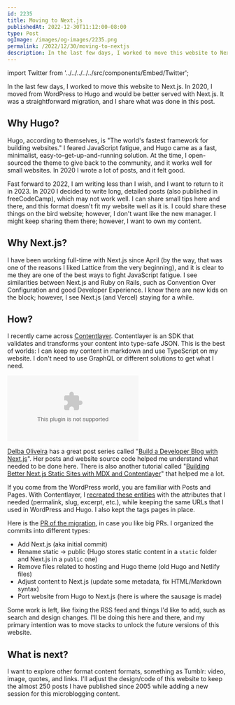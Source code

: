```yaml
---
id: 2235
title: Moving to Next.js
publishedAt: 2022-12-30T11:12:00-08:00
type: Post
ogImage: /images/og-images/2235.png
permalink: /2022/12/30/moving-to-nextjs
description: In the last few days, I worked to move this website to Next.js. In 2020, I moved from WordPress to Hugo and would be better served with Next.js. It was a straightforward migration, and I share what was done in this post.
---
```


import Twitter from '../../../../../src/components/Embed/Twitter';

In the last few days, I worked to move this website to Next.js. In 2020, I moved from WordPress to Hugo and would be better served with Next.js. It was a straightforward migration, and I share what was done in this post.

## Why Hugo?

Hugo, according to themselves, is "The world's fastest framework for building websites." I feared JavaScript fatigue, and Hugo came as a fast, minimalist, easy-to-get-up-and-running solution. At the time, I open-sourced the theme to give back to the community, and it works well for small websites. In 2020 I wrote a lot of posts, and it felt good.

Fast forward to 2022, I am writing less than I wish, and I want to return to it in 2023. In 2020 I decided to write long, detailed posts (also published in freeCodeCamp), which may not work well. I can share small tips here and there, and this format doesn't fit my website well as it is. I could share these things on the bird website; however, I don't want like the new manager. I might keep sharing them there; however, I want to own my content.

## Why Next.js? 

I have been working full-time with Next.js since April (by the way, that was one of the reasons I liked Lattice from the very beginning), and it is clear to me they are one of the best ways to fight JavaScript fatigue. I see similarities between Next.js and Ruby on Rails, such as Convention Over Configuration and good Developer Experience. I know there are new kids on the block; however, I see Next.js (and Vercel) staying for a while. 

## How? 
I recently came across [Contentlayer](https://contentlayer.dev/). Contentlayer is an SDK that validates and transforms your content into type-safe JSON. This is the best of worlds: I can keep my content in markdown and use TypeScript on my website. I don't need to use GraphQL or different solutions to get what I need.

<Embed type="Twitter" id="1517163485439926272" />

[Delba Oliveira](https://delba.dev) has a great post series called "[Build a Developer Blog with Next.js](https://delba.dev/blog/next-blog-structured-mdx-content-with-contentlayer)". Her posts and website source code helped me understand what needed to be done here. There is also another tutorial called "[Building Better Next.js Static Sites with MDX and Contentlayer](https://dawchihliou.github.io/articles/build-better-nextjs-static-sites-with-mdx-and-contentlayer)" that helped me a lot.

If you come from the WordPress world, you are familiar with Posts and Pages. With Contentlayer, I [recreated these entities](https://github.com/leonardofaria/leonardofaria.net/blob/master/contentlayer.config.ts) with the attributes that I needed (permalink, slug, excerpt, etc.), while keeping the same URLs that I used in WordPress and Hugo. I also kept the tags pages in place.

Here is the [PR of the migration](https://github.com/leonardofaria/leonardofaria.net/pull/128), in case you like big PRs. I organized the commits into different types:

- Add Next.js (aka initial commit)
- Rename static → public (Hugo stores static content in a `static` folder and Next.js in a `public` one)
- Remove files related to hosting and Hugo theme (old Hugo and Netlify files)
- Adjust content to Next.js (update some metadata, fix HTML/Markdown syntax)
- Port website from Hugo to Next.js (here is where the sausage is made)

Some work is left, like fixing the RSS feed and things I'd like to add, such as search and design changes. I'll be doing this here and there, and my primary intention was to move stacks to unlock the future versions of this website.

## What is next? 

I want to explore other format content formats, something as Tumblr: video, image, quotes, and links. I'll adjust the design/code of this website to keep the almost 250 posts I have published since 2005 while adding a new session for this microblogging content. 
